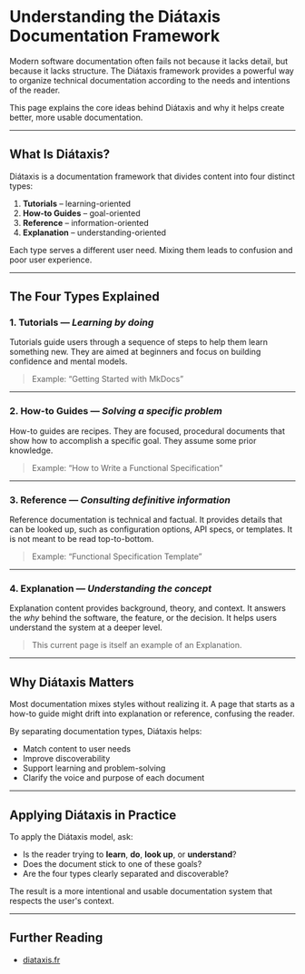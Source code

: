 # Understanding the Diátaxis Documentation Framework

Modern software documentation often fails not because it lacks detail, but because it lacks structure. The Diátaxis framework provides a powerful way to organize technical documentation according to the needs and intentions of the reader.

This page explains the core ideas behind Diátaxis and why it helps create better, more usable documentation.

---

## What Is Diátaxis?

Diátaxis is a documentation framework that divides content into four distinct types:

1. **Tutorials** – learning-oriented  
2. **How-to Guides** – goal-oriented  
3. **Reference** – information-oriented  
4. **Explanation** – understanding-oriented

Each type serves a different user need. Mixing them leads to confusion and poor user experience.

---

## The Four Types Explained

### 1. Tutorials — *Learning by doing*

Tutorials guide users through a sequence of steps to help them learn something new. They are aimed at beginners and focus on building confidence and mental models.

> Example: “Getting Started with MkDocs”

---

### 2. How-to Guides — *Solving a specific problem*

How-to guides are recipes. They are focused, procedural documents that show how to accomplish a specific goal. They assume some prior knowledge.

> Example: “How to Write a Functional Specification”

---

### 3. Reference — *Consulting definitive information*

Reference documentation is technical and factual. It provides details that can be looked up, such as configuration options, API specs, or templates. It is not meant to be read top-to-bottom.

> Example: “Functional Specification Template”

---

### 4. Explanation — *Understanding the concept*

Explanation content provides background, theory, and context. It answers the *why* behind the software, the feature, or the decision. It helps users understand the system at a deeper level.

> This current page is itself an example of an Explanation.

---

## Why Diátaxis Matters

Most documentation mixes styles without realizing it. A page that starts as a how-to guide might drift into explanation or reference, confusing the reader.

By separating documentation types, Diátaxis helps:

- Match content to user needs
- Improve discoverability
- Support learning and problem-solving
- Clarify the voice and purpose of each document

---

## Applying Diátaxis in Practice

To apply the Diátaxis model, ask:

- Is the reader trying to **learn**, **do**, **look up**, or **understand**?
- Does the document stick to one of these goals?
- Are the four types clearly separated and discoverable?

The result is a more intentional and usable documentation system that respects the user's context.

---

## Further Reading

- [diataxis.fr](https://d)

